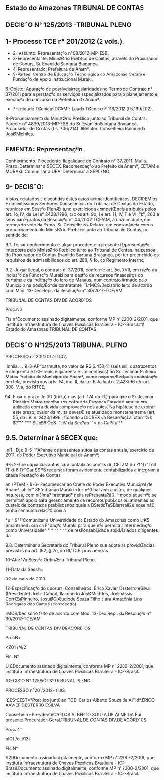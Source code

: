 ## Estado do Amazonas TRIBUNAL DE CONTAS

## DECISˆO N° 125/2013 -TRIBUNAL PLENO

## 1- Processo TCE n° 201/2012 (2 vols.).

- 2- Assunto: Representaçªo n°08/2012-MP-ESB.
- 3-Representante: MinistØrio Pœblico de Contas, atravØs do Procurador de Contas, Sr. Evanildo Santana Bragança.
- 4-Representado: Prefeitura de Anamª.
- 5-Partes: Centro de Educaçªo Tecnológica do Amazonas Cetam e Fundaçªo de Apoio Institucional Muraki.

6-Objeto: Apuraçªo de possíveisirregularidades no Termo de Contrato n° 37/2011 para a prestaçªo de serviços especializados para o planejamento e execuçªo de concurso da Prefeitura de Anamª.

- 7-Unidade TØcnica: DCAMI- Laudo TØcnicon° 118/2012 (fls.199/202).

8-Pronunciamento do MinistØrio Pœblico junto ao Tribunal de Contas: Parecer n° 4839/2013-MP-ESB do Sr. EvanildoSantana Bragança, Procurador de Contas (fls. 206/214). 9Relator: Conselheiro Raimundo JosØMichiles.

## EMENTA: Representaçªo.

Conhecimento. Procedente. Ilegalidade do Contrato n° 37/2011. Multa. Prazo. Determinar à SECEX. Recomendaçªo ao Prefeito de Anamª, CETAM e MURAKI. Comunicar à UEA. Determinar à SEPLENO.

## 9- DECISˆO:

Vistos, relatados e discutidos estes autos acima identificados, DECIDEM os Excelentíssimos Senhores Conselheiros do Tribunal de Contas do Estado, reunidos em Sessªo PlenÆria,no exercícioda competŒncia atribuída pelos art. 1o, IV, da Lei n° 2423/1996, c/c os art. 9o, I e art. 11, IV, T e VI, "b", 263 e seus parÆgrafos,da Resoluçªo n° 04/2002 TCE/AM, à unanimidade, nos termos do voto do Exmo. Sr. Conselheiro-Relator, em consonância com o pronunciamento do MinistØrio Pœblico junto ao Tribunal de Contas, no sentido de:

9.1. Tomar conhecimento e julgar procedente a presente Representaçªo, interposta pelo MinistØrio Pœblico junto ao Tribunal de Contas, na pessoa do Procurador de Contas Evanildo Santana Bragança, por ter preenchido os requisitos de admissibilidade do art. 288, § 1o, do Regimento Interno;

9.2. Julgar ilegal, o contrato n. 37/2011, conforme art. 5o, XVII, em razªo da inclusªo da Fundaçªo Muraki para gestªo de recursos financeiros do certame e da indicaçªo do foro de Manaus, num contrato firmado pelo Município na posiçÆo^de contratante; ˝L^MCS/Decisório feito de acordo com Mod. 13-Dec.Repr. da Resoluçªo n° 30/2012-TCE/AM

TRIBUNAL DE CONTAS DIV DE ACÓRDˆOS

Proc.N0

Fis n°Documento assinado digitalmente, conforme MP n' 2200-2/2001, que institui a Infraestrutura de Chaves Pœblicas Brasileira - ICP-Brasil.## Estado do Amazonas TRIBUNAL DE CONTAS

## DECISˆO N°125/2013 TRIBUNAL PLFNO

PROCESSO n° 201/2012- fl.02.

,inniia. . . 9-3-AP''carmulta, no valor de R$ 6.453,41 (seis mil, quatrocentos e cinqüenta e trŒsreais e quarenta e um centavos) ao Sr. Jecimar Pinheiro Matos Prefeito do Município de Anamª, como responsÆvelpela contrataçªo em tela, prevista nos arts. 54, inc. II, da Lei Estadual n. 2.423/96 c/c art. 308, V, a, do RITCE;

94. Fixar o prazo de 30 (trinta) dias (art. 174 do RI.) para que o Sr Jecimar Pinheiro Matos recolha aos cofres da Fazenda Estadual amulta ora aplicada com a devida comprovaçªo nos autos. Na hipótese de expirar este prazo, ovalor da multa deverÆ se atualizado monetanamente (art. 55, da Lei n. 2423/1996), ficando a DICREX da Resao?uçLa˝ctanr %£$?"^^ "** SUbS6˙ÕeS '"eIV da Sec?ao '"&lt; do CaPítul°*

## 9.5. Determinar à SECEX que:

,ni1 , D, c 9-5-1"APense os presentes autos às contas anuais, exercício de 2011, do Poder Executivo Municipal de Anamª;

9-5.2-Tire cópia dos autos para juntada às contas do CETAM do Zf^Tr^To3 fT d-6 Tif`Car SS °S recursos foram avidamente contabilizados e integram a citada Prestaçªo de Contas.

an rPTAM - 9-6- Recomendar ao Chefe do Poder Executivo Municipal de Anamª, ohiín™ 3F"ndtacao Muraki &lt;lue nª0 balizem ajustes, de qualquer natureza, com níSlma? hretratad° nelta rePresenta?â0. ^ modo aque nªo se permitam apoio para gerenciamento de recursos publ.cos ou atinentes ao custeio de contratos pœblicosnos quais a BStedoTaSBlsrreali2e eque nâ0 tenha nenhuma relaçª0 com a

*u ^ 9"7'Comunicar à Universidade do Estado do Amazonas como L^KS 6mantened+ora da F^daçªo Muraki para que nªo permita aintermediaçªo como Universidade^ ° * ^^ ^ ^^ de resPonsabi,idade solidÆriados dirigentes da

9.8. Determinar à Secretaria do Tribunal Pleno que adote as providŒncias previstas no art. 162, § 2o, do RI/TCE. proviaencias

10-Ata: 17a Sessªo OrdinÆria-Tribunal Pleno.

11-Data da Sessªo:

02 de maio de 2013.

12-Especificaçªo do quorum: Conselheiros: Érico Xavier Desterro eSilva (Presidente) Jœlio Cabral, Raimundo JosØMichiles, JœlioAssis CorrŒaPinheiro, JosuØClÆudiode Souza Filho e ara Amazônia Lins Rodrigues dos Santos (convocada)

rMCS/Decisório feito de acordo com Mod. 13-Dec.Repr. da Resoluçªo n° 30/2012-TCE/AM

TRIBUNAL DE CONTAS DIV DEACÓRDˆOS

ProcN»

&lt;Z01 /M/2

Fls. N°

U £Documento assinado digitalmente, conforme MP n' 2200-2/2001, que institui a Infraestrutura de Chaves Pœblicas Brasileira - ICP-Brasil.

fDECISˆO N° 125/5ÕT3^TRIBUNAL PLENO

PROCESSO n°201/2012- fl.03.

'££S^£ZST*°Pœb,ico junt0 ao TCE: Carlos Alberto Souza de Al™id*.ÉRICO XAVIER DESTERRO ESILVA

Conselheiro-PresidenteCARLOS ALBERTO SOUZA DE ALMEIDA Fui presente Procurador-Geral.TRIBUNAL DE CONTAS DIV.DE ACÓRDˆOS

Proc. N°

plOf /oLô13j

Fls.N°

A29Documento assinado digitalmente, conforme MP n' 2200-2/2001, que institui a Infraestrutura de Chaves Pœblicas Brasileira - ICP-Brasil.Documento assinado digitalmente, conforme MP n' 2200-2/2001, que institui a Infraestrutura de Chaves Pœblicas Brasileira - ICP-Brasil.